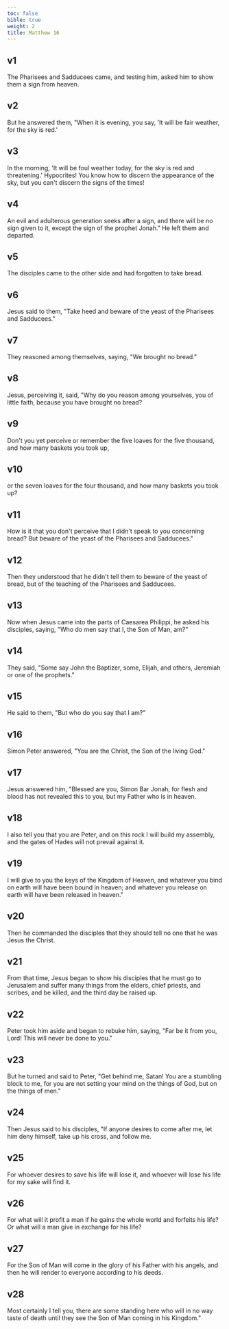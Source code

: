 ```yaml
---
toc: false
bible: true
weight: 2
title: Matthew 16
---
```




## v1 
The Pharisees and Sadducees came, and testing him, asked him to show them a sign from heaven. 

## v2 
But he answered them, "When it is evening, you say, 'It will be fair weather, for the sky is red.' 

## v3 
In the morning, 'It will be foul weather today, for the sky is red and threatening.' Hypocrites! You know how to discern the appearance of the sky, but you can't discern the signs of the times! 

## v4 
An evil and adulterous generation seeks after a sign, and there will be no sign given to it, except the sign of the prophet Jonah." He left them and departed. 

## v5 
The disciples came to the other side and had forgotten to take bread. 

## v6 
Jesus said to them, "Take heed and beware of the yeast of the Pharisees and Sadducees." 

## v7 
They reasoned among themselves, saying, "We brought no bread." 

## v8 
Jesus, perceiving it, said, "Why do you reason among yourselves, you of little faith, because you have brought no bread? 

## v9 
Don't you yet perceive or remember the five loaves for the five thousand, and how many baskets you took up, 

## v10 
or the seven loaves for the four thousand, and how many baskets you took up? 

## v11 
How is it that you don't perceive that I didn't speak to you concerning bread? But beware of the yeast of the Pharisees and Sadducees." 

## v12 
Then they understood that he didn't tell them to beware of the yeast of bread, but of the teaching of the Pharisees and Sadducees. 

## v13 
Now when Jesus came into the parts of Caesarea Philippi, he asked his disciples, saying, "Who do men say that I, the Son of Man, am?" 

## v14 
They said, "Some say John the Baptizer, some, Elijah, and others, Jeremiah or one of the prophets." 

## v15 
He said to them, "But who do you say that I am?" 

## v16 
Simon Peter answered, "You are the Christ, the Son of the living God." 

## v17 
Jesus answered him, "Blessed are you, Simon Bar Jonah, for flesh and blood has not revealed this to you, but my Father who is in heaven. 

## v18 
I also tell you that you are Peter, and on this rock I will build my assembly, and the gates of Hades will not prevail against it. 

## v19 
I will give to you the keys of the Kingdom of Heaven, and whatever you bind on earth will have been bound in heaven; and whatever you release on earth will have been released in heaven." 

## v20 
Then he commanded the disciples that they should tell no one that he was Jesus the Christ. 

## v21 
From that time, Jesus began to show his disciples that he must go to Jerusalem and suffer many things from the elders, chief priests, and scribes, and be killed, and the third day be raised up. 

## v22 
Peter took him aside and began to rebuke him, saying, "Far be it from you, Lord! This will never be done to you." 

## v23 
But he turned and said to Peter, "Get behind me, Satan! You are a stumbling block to me, for you are not setting your mind on the things of God, but on the things of men." 

## v24 
Then Jesus said to his disciples, "If anyone desires to come after me, let him deny himself, take up his cross, and follow me. 

## v25 
For whoever desires to save his life will lose it, and whoever will lose his life for my sake will find it. 

## v26 
For what will it profit a man if he gains the whole world and forfeits his life? Or what will a man give in exchange for his life? 

## v27 
For the Son of Man will come in the glory of his Father with his angels, and then he will render to everyone according to his deeds. 

## v28 
Most certainly I tell you, there are some standing here who will in no way taste of death until they see the Son of Man coming in his Kingdom."
